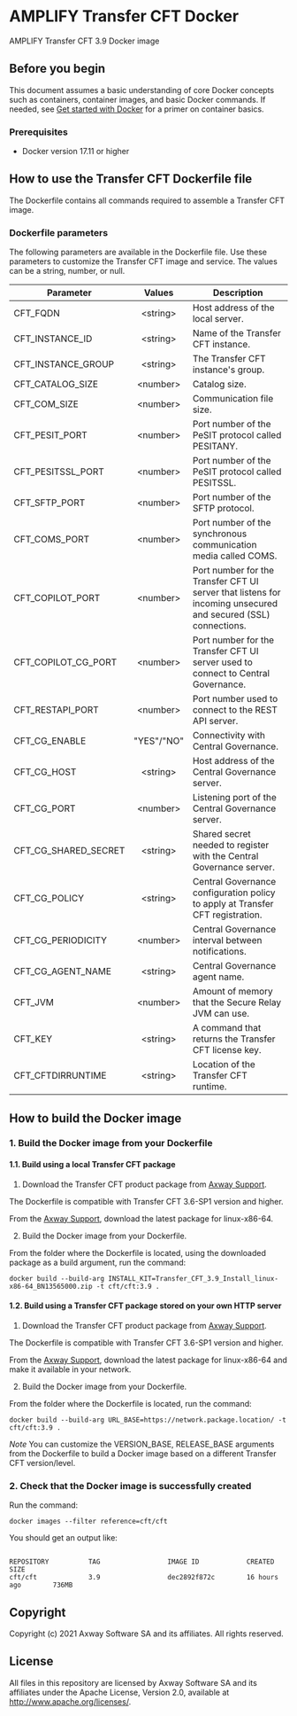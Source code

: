 # AMPLIFY Transfer CFT Docker

AMPLIFY Transfer CFT 3.9 Docker image

## Before you begin

This document assumes a basic understanding of core Docker concepts such as containers, container images, and basic Docker commands.
If needed, see [Get started with Docker](https://docs.docker.com/get-started/) for a primer on container basics.

### Prerequisites

- Docker version 17.11 or higher

## How to use the Transfer CFT Dockerfile file

The Dockerfile contains all commands required to assemble a Transfer CFT image.

### Dockerfile parameters

The following parameters are available in the Dockerfile file. Use these parameters to customize the Transfer CFT image and service. The values can be a string, number, or null.
  
 **Parameter**             |  **Values**  |  **Description**
 ------------------------- | :----------: | --------------- 
CFT_FQDN                   |  \<string>   |  Host address of the local server.
CFT_INSTANCE_ID            |  \<string>   |  Name of the Transfer CFT instance.
CFT_INSTANCE_GROUP         |  \<string>   |  The Transfer CFT instance's group.
CFT_CATALOG_SIZE           |  \<number>   |  Catalog size.
CFT_COM_SIZE               |  \<number>   |  Communication file size.
CFT_PESIT_PORT             |  \<number>   |  Port number of the PeSIT protocol called PESITANY.
CFT_PESITSSL_PORT          |  \<number>   |  Port number of the PeSIT protocol called PESITSSL.
CFT_SFTP_PORT              |  \<number>   |  Port number of the SFTP protocol.
CFT_COMS_PORT              |  \<number>   |  Port number of the synchronous communication media called COMS.
CFT_COPILOT_PORT           |  \<number>   |  Port number for the Transfer CFT UI server that listens for incoming unsecured and secured (SSL) connections.
CFT_COPILOT_CG_PORT        |  \<number>   |  Port number for the Transfer CFT UI server used to connect to Central Governance.
CFT_RESTAPI_PORT           |  \<number>   |  Port number used to connect to the REST API server.
CFT_CG_ENABLE              |  "YES"/"NO"  |  Connectivity with Central Governance.
CFT_CG_HOST                |  \<string>   |  Host address of the Central Governance server.
CFT_CG_PORT                |  \<number>   |  Listening port of the Central Governance server.
CFT_CG_SHARED_SECRET       |  \<string>   |  Shared secret needed to register with the Central Governance server.
CFT_CG_POLICY              |  \<string>   |  Central Governance configuration policy to apply at Transfer CFT registration.
CFT_CG_PERIODICITY         |  \<number>   |  Central Governance interval between notifications.
CFT_CG_AGENT_NAME          |  \<string>   |  Central Governance agent name.
CFT_JVM                    |  \<number>   |  Amount of memory that the Secure Relay JVM can use.
CFT_KEY                    |  \<string>   |  A command that returns the Transfer CFT license key.
CFT_CFTDIRRUNTIME          |  \<string>   |  Location of the Transfer CFT runtime.

## How to build the Docker image

### 1. Build the Docker image from your Dockerfile

#### 1.1. Build using a local Transfer CFT package

1) Download the Transfer CFT product package from [Axway Support](https://support.axway.com/).

The Dockerfile is compatible with Transfer CFT 3.6-SP1 version and higher.

From the [Axway Support](https://support.axway.com/), download the latest package for linux-x86-64.

2) Build the Docker image from your Dockerfile.

From the folder where the Dockerfile is located, using the downloaded package as a build argument, run the command:
```console
docker build --build-arg INSTALL_KIT=Transfer_CFT_3.9_Install_linux-x86-64_BN13565000.zip -t cft/cft:3.9 .
```

#### 1.2. Build using a Transfer CFT package stored on your own HTTP server

1) Download the Transfer CFT product package from [Axway Support](https://support.axway.com/).

The Dockerfile is compatible with Transfer CFT 3.6-SP1 version and higher.

From the [Axway Support](https://support.axway.com/), download the latest package for linux-x86-64 and make it available in your network.

2) Build the Docker image from your Dockerfile.

From the folder where the Dockerfile is located, run the command:

```console
docker build --build-arg URL_BASE=https://network.package.location/ -t cft/cft:3.9 .
```
*Note* You can customize the VERSION_BASE, RELEASE_BASE arguments from the Dockerfile to build a Docker image based on a different Transfer CFT version/level.

### 2. Check that the Docker image is successfully created

Run the command:

```console
docker images --filter reference=cft/cft
```

You should get an output like:
```console

REPOSITORY          TAG                 IMAGE ID            CREATED             SIZE
cft/cft             3.9                 dec2892f872c        16 hours ago        736MB
```

## Copyright

Copyright (c) 2021 Axway Software SA and its affiliates. All rights reserved.

## License

All files in this repository are licensed by Axway Software SA and its affiliates under the Apache License, Version 2.0, available at http://www.apache.org/licenses/.
